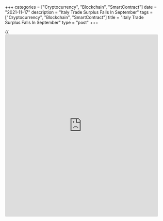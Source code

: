 +++
categories = ["Cryptocurrency", "Blockchain", "SmartContract"]
date = "2021-11-17"
description = "Italy Trade Surplus Falls In September"
tags = ["Cryptocurrency", "Blockchain", "SmartContract"]
title = "Italy Trade Surplus Falls In September"
type = "post"
+++

{{<iframe id="large-banner" src="https://www.bounty.group/#slide=7.0" width="100%" height="600" scrolling="no" style="border: 0px solid rgb(216, 221, 230); border-radius: 3px;">}}

Italy's trade surplus decreased in September from the same month last
year, data published by the statistical office Istat showed on
Wednesday.

The trade surplus decreased to EUR 2.454 billion in September from EUR
6.039 billion in the same month last year. In August, trade surplus was
EUR 1.317 billion.

Exports grew 10.3 percent yearly in September, after a 16.7 percent gain
in August.

Imports rose 22.5 percent in September, after a 30.1 percent increase in
the previous month.

Data showed that on a seasonally adjusted basis, exports fell 1.3
percent monthly and imports declined 1.7 percent. The trade surplus was
EUR 3.495 billion.

Exports to non-EU countries decreased 1.0 percent, and dropped 1.5
percent for EU countries.

Imports from EU countries fell 3.5 percent and that from non-EU
countries gained 0.6 percent.

In the third quarter, exports and imports increased by 2.8 percent and
5.5 percent, respectively.

For comments and feedback [contact](https://www.playgroundfx.com/contact/): editorial@rtt[news](https://www.letsplayfx.com/blog/forex-news-website/).com

[Economic News][1]

 **What parts of the world are seeing the best (and worst) economic
performances lately? Click[here][2] to check out our [Econ Scorecard][2]
and find out! See up-to-the-moment [ranking](https://www.playgroundfx.com/blog/crypto-exchange-ranking/)s for the best and worst
performers in [GDP][3], [unemployment rate][4], [inflation][5] and much
more.**

   1. www.rtt[news](https://www.letsplayfx.com/blog/forex-news-website/).com/Content/EconomicNews.aspx
   2. www.rtt[news](https://www.letsplayfx.com/blog/forex-news-website/).com/economic-scorecard/world-rank/retail-sales/highest-performance.aspx
   3. www.rtt[news](https://www.letsplayfx.com/blog/forex-news-website/).com/economic-scorecard/world-rank/GDP/highest-performance.aspx
   4. www.rtt[news](https://www.letsplayfx.com/blog/forex-news-website/).com/economic-scorecard/world-rank/unemployment-rate/lowest-performance.aspx
   5. www.rtt[news](https://www.letsplayfx.com/blog/forex-news-website/).com/economic-scorecard/world-rank/CPI/highest-performance.aspx